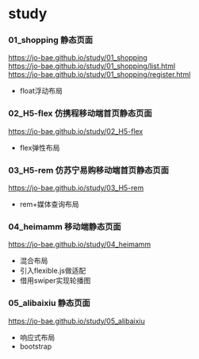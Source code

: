 # study

### 01_shopping 静态页面
https://jo-bae.github.io/study/01_shopping  
https://jo-bae.github.io/study/01_shopping/list.html  
https://jo-bae.github.io/study/01_shopping/register.html
* float浮动布局

### 02_H5-flex 仿携程移动端首页静态页面
https://jo-bae.github.io/study/02_H5-flex
* flex弹性布局

### 03_H5-rem 仿苏宁易购移动端首页静态页面
https://jo-bae.github.io/study/03_H5-rem
* rem+媒体查询布局

### 04_heimamm 移动端静态页面
https://jo-bae.github.io/study/04_heimamm
* 混合布局
* 引入flexible.js做适配
* 借用swiper实现轮播图

### 05_alibaixiu 静态页面
https://jo-bae.github.io/study/05_alibaixiu
* 响应式布局
* bootstrap
